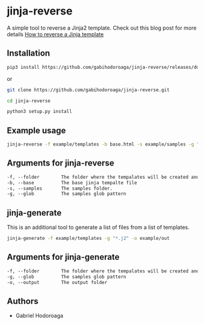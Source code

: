 # jinja-reverse

A simple tool to reverse a Jinja2 template. Check out this blog post for more details [How to reverse a Jinja template](https://hodo.ro/posts/post-12-jinja-reverse)

## Installation

```bash
pip3 install https://github.com/gabihodoroaga/jinja-reverse/releases/download/v0.1/jinja_reverse-0.1-py3-none-any.whl
```

or

```bash
git clone https://github.com/gabihodoroaga/jinja-reverse.git

cd jinja-reverse

python3 setup.py install

```

## Example usage

```bash
jinja-reverse -f example/templates -b base.html -s example/samples -g "*.html"
```

## Arguments for jinja-reverse

```txt
-f, --folder        The folder where the tempalates will be created and where the base exists
-b, --base          The base jinja tempalte file
-s, --samples       The samples folder.
-g, --glob          The samples glob pattern
```

## jinja-generate

This is an additional tool to generate a list of files from a list of templates.

```bash
jinja-generate -f example/templates -g "*.j2" -o example/out
```

## Arguments for jinja-generate

```txt
-f, --folder        The folder where the tempalates will be created and where the base exists
-g, --glob          The samples glob pattern
-o, --output        The output folder
```

## Authors

* Gabriel Hodoroaga
